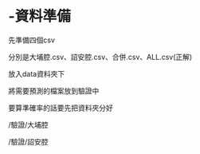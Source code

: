# -資料準備
先準備四個csv

分別是大埔腔.csv、詔安腔.csv、合併.csv、ALL.csv(正解)

放入data資料夾下

將需要預測的檔案放到驗證中

要算準確率的話要先把資料夾分好

/驗證/大埔腔

/驗證/詔安腔
